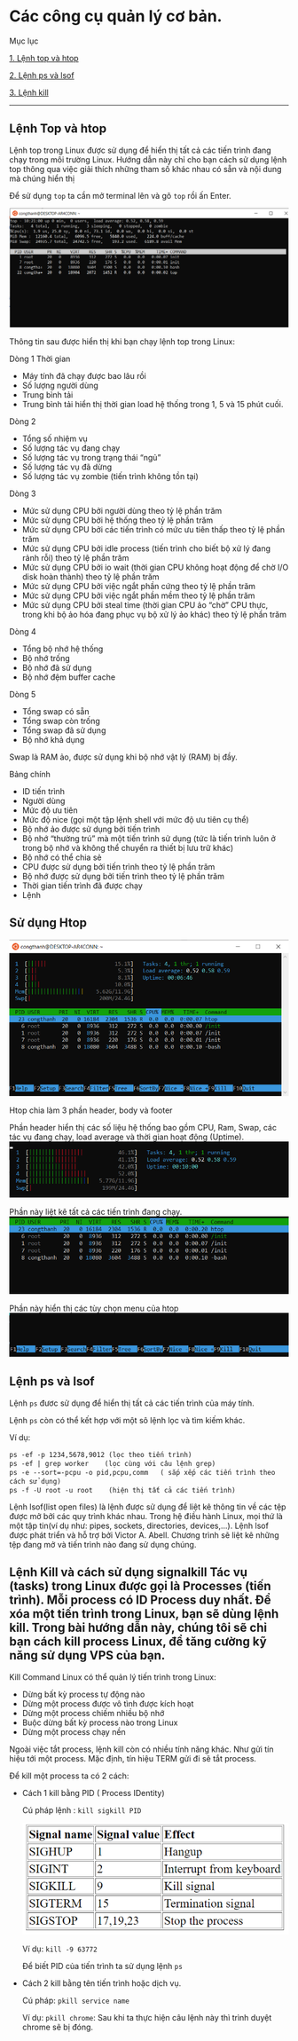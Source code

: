 # Các công cụ quản lý cơ bản.

Mục lục 

[1. Lệnh top và htop](#1)

[2. Lệnh ps và lsof](#2)

[3. Lệnh kill](#3)

----



## <a name="1"> Lệnh Top và htop </a>

Lệnh top trong Linux được sử dụng để hiển thị tất cả các tiến trình đang chạy trong môi trường Linux. Hướng dẫn này chỉ cho bạn cách sử dụng lệnh top thông qua việc giải thích những tham số khác nhau có sẵn và nội dung mà chúng hiển thị

Để sử dụng `top` ta cần mở terminal lên và gõ `top` rồi ấn Enter.

![](toolimg/top1.png)

Thông tin sau được hiển thị khi bạn chạy lệnh top trong Linux:

Dòng 1
Thời gian
- Máy tính đã chạy được bao lâu rồi
- Số lượng người dùng
- Trung bình tải
- Trung bình tải hiển thị thời gian load hệ thống trong 1, 5 và 15 phút cuối.

Dòng 2
- Tổng số nhiệm vụ
- Số lượng tác vụ đang chạy
- Số lượng tác vụ trong trạng thái “ngủ”
- Số lượng tác vụ đã dừng
- Số lượng tác vụ zombie (tiến trình không tồn tại)

Dòng 3
- Mức sử dụng CPU bởi người dùng theo tỷ lệ phần trăm
- Mức sử dụng CPU bởi hệ thống theo tỷ lệ phần trăm
- Mức sử dụng CPU bởi các tiến trình có mức ưu tiên thấp theo tỷ lệ phần trăm
- Mức sử dụng CPU bởi idle process (tiến trình cho biết bộ xử lý đang rảnh rỗi) theo tỷ lệ phần trăm
- Mức sử dụng CPU bởi io wait (thời gian CPU không hoạt động để chờ I/O disk hoàn thành) theo tỷ lệ phần trăm
- Mức sử dụng CPU bởi việc ngắt phần cứng theo tỷ lệ phần trăm
- Mức sử dụng CPU bởi việc ngắt phần mềm theo tỷ lệ phần trăm
- Mức sử dụng CPU bởi steal time (thời gian CPU ảo “chờ” CPU thực, trong khi bộ ảo hóa đang phục vụ bộ xử lý ảo khác) theo tỷ lệ phần trăm

Dòng 4
- Tổng bộ nhớ hệ thống
- Bộ nhớ trống
- Bộ nhớ đã sử dụng
- Bộ nhớ đệm buffer cache

Dòng 5
- Tổng swap có sẵn
- Tổng swap còn trống
- Tổng swap đã sử dụng
- Bộ nhớ khả dụng

Swap là RAM ảo, được sử dụng khi bộ nhớ vật lý (RAM) bị đầy.

Bảng chính
- ID tiến trình
- Người dùng
- Mức độ ưu tiên
- Mức độ nice (gọi một tập lệnh shell với mức độ ưu tiên cụ thể)
- Bộ nhớ ảo được sử dụng bởi tiến trình
- Bộ nhớ “thường trú” mà một tiến trình sử dụng (tức là tiến trình luôn ở trong bộ nhớ và không thể chuyển ra thiết bị lưu trữ khác)
- Bộ nhớ có thể chia sẻ
- CPU được sử dụng bởi tiến trình theo tỷ lệ phần trăm
- Bộ nhớ được sử dụng bởi tiến trình theo tỷ lệ phần trăm
- Thời gian tiến trình đã được chạy
- Lệnh

## Sử dụng Htop 
![](toolimg/htop.png)


Htop chia làm 3 phần header, body và footer

Phần header hiển thị các số liệu hệ thống bao gồm CPU, Ram, Swap, các tác vụ đang chạy, load average và thời gian hoạt động (Uptime).
![](toolimg/htop-header.png)



Phần này liệt kê tất cả các tiến trình đang chạy.
![](toolimg/htop-body.png)

Phần này hiển thị các tùy chọn menu của htop
![](toolimg/htop-footer.png)

## <a name="2"> Lệnh ps và lsof </a>

Lệnh `ps` đươc sử dụng để hiển thị tất cả các tiến trình của máy tính.

Lệnh `ps` còn có thể kết hợp với một sô lệnh lọc và tìm kiếm khác.

Ví dụ:
```
ps -ef -p 1234,5678,9012 (lọc theo tiến trình)
ps -ef | grep worker    (lọc cùng với câu lệnh grep)
ps -e --sort=-pcpu -o pid,pcpu,comm   ( sắp xếp các tiến trình theo cách sử dụng)
ps -f -U root -u root    (hiện thị tất cả các tiến trình)
```


Lệnh lsof(list open files) là lệnh được sử dụng để liệt kê thông tin về các tệp được mở bởi các quy trình khác nhau. Trong hệ điều hành Linux, mọi thứ là một tập tin(ví dụ như: pipes, sockets, directories, devices,...). Lệnh lsof được phát triển và hỗ trợ bởi Victor A. Abell. Chương trình sẽ liệt kê những tệp đang mở và tiến trình nào đang sử dụng chúng.


## <a name="3"> Lệnh Kill và cách sử dụng signalkill </a>Tác vụ (tasks) trong Linux được gọi là Processes (tiến trình). Mỗi process có ID Process duy nhất. Để xóa một tiến trình trong Linux, bạn sẽ dùng lệnh kill. Trong bài hướng dẫn này, chúng tôi sẽ chỉ bạn cách kill process Linux, để tăng cường kỹ năng sử dụng VPS của bạn.

Kill Command Linux có thể quản lý tiến trình trong Linux:

- Dừng bất kỳ process tự động nào
- Dừng một process được vô tình được kích hoạt
- Dừng một process chiếm nhiều bộ nhớ
- Buộc dừng bất kỳ process nào trong Linux
- Dừng một process chạy nền

Ngoài việc tắt process, lệnh kill còn có nhiều tính năng khác. Như gửi tín hiệu tới một process. Mặc định, tín hiệu TERM gửi đi sẽ tắt process.

Để kill một process ta có 2 cách:

- Cách 1 kill bằng PID ( Process IDentity)

    Cú pháp lệnh : `kill sigkill PID`

    ![](toolimg/signal-kill.png)

    Ví dụ: `kill -9 63772`

    Để biết PID của tiến trình ta sử dụng lệnh `ps`

- Cách 2 kill bằng tên tiến trình hoặc dịch vụ.

    Cú pháp: `pkill service name`

    Ví dụ: `pkill chrome`: Sau khi ta thực hiện câu lệnh này thì trình duyệt chrome sẽ bị đóng.




